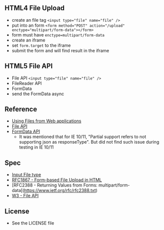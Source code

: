 ## HTML4 File Upload

- create an file tag `<input type="file" name="file" />`
- put into an form `<form method="POST" action="/upload" enctype="multipart/form-data"></form>`
- form must have `enctype=multipart/form-data`
- create an iframe
- set `form.target` to the iframe
- submit the form and will find result in the iframe

## HTML5 File API

- File API `<input type="file" name="file" />`
- FileReader API
- FormData
- send the FormData async

## Reference

- [Using Files from Web applications](https://developer.mozilla.org/en-US/docs/Using_files_from_web_applications)
- [File API](http://caniuse.com/#search=File)
- [FormData API](http://caniuse.com/#search=FormData)
    + It was mentioned that for IE 10/11, "Partial support refers to not supporting json as responseType". But did not find such issue during testing in IE 10/11

## Spec

- [Input File type](https://www.w3.org/TR/html-markup/input.file.html)
- [RFC1867 - Form-based File Upload in HTML](https://www.ietf.org/rfc/rfc1867.txt)
- [RFC2388 - Returning Values from Forms:  multipart/form-data[(https://www.ietf.org/rfc/rfc2388.txt)
- [W3 - File API](https://www.w3.org/TR/FileAPI/)

## License

- See the LICENSE file

